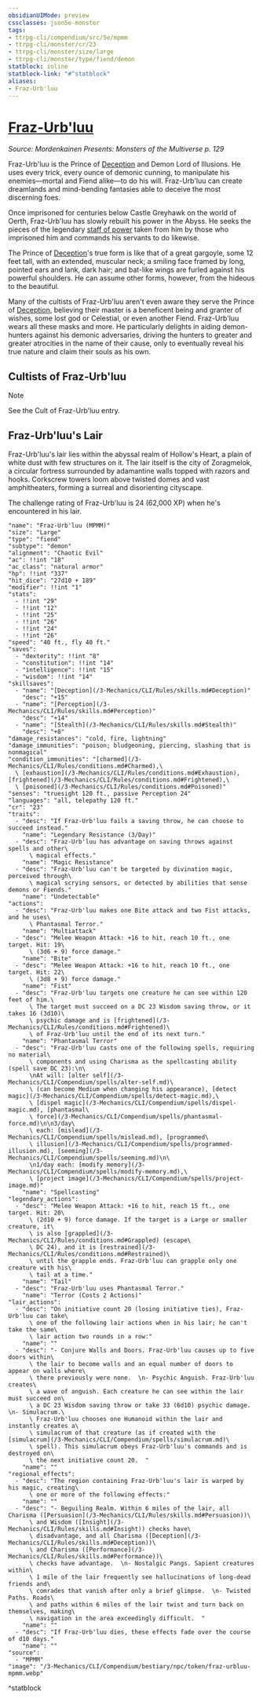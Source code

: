 ```yaml
---
obsidianUIMode: preview
cssclasses: json5e-monster
tags:
- ttrpg-cli/compendium/src/5e/mpmm
- ttrpg-cli/monster/cr/23
- ttrpg-cli/monster/size/large
- ttrpg-cli/monster/type/fiend/demon
statblock: inline
statblock-link: "#^statblock"
aliases:
- Fraz-Urb'luu
---
```

# [Fraz-Urb'luu](3-Mechanics\CLI\Compendium\bestiary\npc/fraz-urbluu-mpmm.md)
*Source: Mordenkainen Presents: Monsters of the Multiverse p. 129*  

Fraz-Urb'luu is the Prince of [Deception](/3-Mechanics/CLI/Rules/skills.md#Deception) and Demon Lord of Illusions. He uses every trick, every ounce of demonic cunning, to manipulate his enemies—mortal and Fiend alike—to do his will. Fraz-Urb'luu can create dreamlands and mind-bending fantasies able to deceive the most discerning foes.

Once imprisoned for centuries below Castle Greyhawk on the world of Oerth, Fraz-Urb'luu has slowly rebuilt his power in the Abyss. He seeks the pieces of the legendary [staff of power](/3-Mechanics/CLI/Compendium/items/staff-of-power.md) taken from him by those who imprisoned him and commands his servants to do likewise.

The Prince of [Deception](/3-Mechanics/CLI/Rules/skills.md#Deception)'s true form is like that of a great gargoyle, some 12 feet tall, with an extended, muscular neck; a smiling face framed by long, pointed ears and lank, dark hair; and bat-like wings are furled against his powerful shoulders. He can assume other forms, however, from the hideous to the beautiful.

Many of the cultists of Fraz-Urb'luu aren't even aware they serve the Prince of [Deception](/3-Mechanics/CLI/Rules/skills.md#Deception), believing their master is a beneficent being and granter of wishes, some lost god or Celestial, or even another Fiend. Fraz-Urb'luu wears all these masks and more. He particularly delights in aiding demon-hunters against his demonic adversaries, driving the hunters to greater and greater atrocities in the name of their cause, only to eventually reveal his true nature and claim their souls as his own.

## Cultists of Fraz-Urb'luu

> [!note]
> See the Cult of Fraz-Urb'luu entry.

## Fraz-Urb'luu's Lair

Fraz-Urb'luu's lair lies within the abyssal realm of Hollow's Heart, a plain of white dust with few structures on it. The lair itself is the city of Zoragmelok, a circular fortress surrounded by adamantine walls topped with razors and hooks. Corkscrew towers loom above twisted domes and vast amphitheaters, forming a surreal and disorienting cityscape.

The challenge rating of Fraz-Urb'luu is 24 (62,000 XP) when he's encountered in his lair.

```statblock
"name": "Fraz-Urb'luu (MPMM)"
"size": "Large"
"type": "fiend"
"subtype": "demon"
"alignment": "Chaotic Evil"
"ac": !!int "18"
"ac_class": "natural armor"
"hp": !!int "337"
"hit_dice": "27d10 + 189"
"modifier": !!int "1"
"stats":
  - !!int "29"
  - !!int "12"
  - !!int "25"
  - !!int "26"
  - !!int "24"
  - !!int "26"
"speed": "40 ft., fly 40 ft."
"saves":
  - "dexterity": !!int "8"
  - "constitution": !!int "14"
  - "intelligence": !!int "15"
  - "wisdom": !!int "14"
"skillsaves":
  - "name": "[Deception](/3-Mechanics/CLI/Rules/skills.md#Deception)"
    "desc": "+15"
  - "name": "[Perception](/3-Mechanics/CLI/Rules/skills.md#Perception)"
    "desc": "+14"
  - "name": "[Stealth](/3-Mechanics/CLI/Rules/skills.md#Stealth)"
    "desc": "+8"
"damage_resistances": "cold, fire, lightning"
"damage_immunities": "poison; bludgeoning, piercing, slashing that is nonmagical"
"condition_immunities": "[charmed](/3-Mechanics/CLI/Rules/conditions.md#Charmed),\
  \ [exhaustion](/3-Mechanics/CLI/Rules/conditions.md#Exhaustion), [frightened](/3-Mechanics/CLI/Rules/conditions.md#Frightened),\
  \ [poisoned](/3-Mechanics/CLI/Rules/conditions.md#Poisoned)"
"senses": "truesight 120 ft., passive Perception 24"
"languages": "all, telepathy 120 ft."
"cr": "23"
"traits":
  - "desc": "If Fraz-Urb'luu fails a saving throw, he can choose to succeed instead."
    "name": "Legendary Resistance (3/Day)"
  - "desc": "Fraz-Urb'luu has advantage on saving throws against spells and other\
      \ magical effects."
    "name": "Magic Resistance"
  - "desc": "Fraz-Urb'luu can't be targeted by divination magic, perceived through\
      \ magical scrying sensors, or detected by abilities that sense demons or Fiends."
    "name": "Undetectable"
"actions":
  - "desc": "Fraz-Urb'luu makes one Bite attack and two Fist attacks, and he uses\
      \ Phantasmal Terror."
    "name": "Multiattack"
  - "desc": "Melee Weapon Attack: +16 to hit, reach 10 ft., one target. Hit: 19\
      \ (3d6 + 9) force damage."
    "name": "Bite"
  - "desc": "Melee Weapon Attack: +16 to hit, reach 10 ft., one target. Hit: 22\
      \ (3d8 + 9) force damage."
    "name": "Fist"
  - "desc": "Fraz-Urb'luu targets one creature he can see within 120 feet of him.\
      \ The target must succeed on a DC 23 Wisdom saving throw, or it takes 16 (3d10)\
      \ psychic damage and is [frightened](/3-Mechanics/CLI/Rules/conditions.md#Frightened)\
      \ of Fraz-Urb'luu until the end of its next turn."
    "name": "Phantasmal Terror"
  - "desc": "Fraz-Urb'luu casts one of the following spells, requiring no material\
      \ components and using Charisma as the spellcasting ability (spell save DC 23):\n\
      \nAt will: [alter self](/3-Mechanics/CLI/Compendium/spells/alter-self.md)\
      \ (can become Medium when changing his appearance), [detect magic](/3-Mechanics/CLI/Compendium/spells/detect-magic.md),\
      \ [dispel magic](/3-Mechanics/CLI/Compendium/spells/dispel-magic.md), [phantasmal\
      \ force](/3-Mechanics/CLI/Compendium/spells/phantasmal-force.md)\n\n3/day\
      \ each: [mislead](/3-Mechanics/CLI/Compendium/spells/mislead.md), [programmed\
      \ illusion](/3-Mechanics/CLI/Compendium/spells/programmed-illusion.md), [seeming](/3-Mechanics/CLI/Compendium/spells/seeming.md)\n\
      \n1/day each: [modify memory](/3-Mechanics/CLI/Compendium/spells/modify-memory.md),\
      \ [project image](/3-Mechanics/CLI/Compendium/spells/project-image.md)"
    "name": "Spellcasting"
"legendary_actions":
  - "desc": "Melee Weapon Attack: +16 to hit, reach 15 ft., one target. Hit: 20\
      \ (2d10 + 9) force damage. If the target is a Large or smaller creature, it\
      \ is also [grappled](/3-Mechanics/CLI/Rules/conditions.md#Grappled) (escape\
      \ DC 24), and it is [restrained](/3-Mechanics/CLI/Rules/conditions.md#Restrained)\
      \ until the grapple ends. Fraz-Urb'luu can grapple only one creature with his\
      \ tail at a time."
    "name": "Tail"
  - "desc": "Fraz-Urb'luu uses Phantasmal Terror."
    "name": "Terror (Costs 2 Actions)"
"lair_actions":
  - "desc": "On initiative count 20 (losing initiative ties), Fraz-Urb'luu can take\
      \ one of the following lair actions when in his lair; he can't take the same\
      \ lair action two rounds in a row:"
    "name": ""
  - "desc": "- Conjure Walls and Doors. Fraz-Urb'luu causes up to five doors within\
      \ the lair to become walls and an equal number of doors to appear on walls where\
      \ there previously were none.  \n- Psychic Anguish. Fraz-Urb'luu creates\
      \ a wave of anguish. Each creature he can see within the lair must succeed on\
      \ a DC 23 Wisdom saving throw or take 33 (6d10) psychic damage.  \n- Simulacrum.\
      \ Fraz-Urb'luu chooses one Humanoid within the lair and instantly creates a\
      \ simulacrum of that creature (as if created with the [simulacrum](/3-Mechanics/CLI/Compendium/spells/simulacrum.md)\
      \ spell). This simulacrum obeys Fraz-Urb'luu's commands and is destroyed on\
      \ the next initiative count 20.  "
    "name": ""
"regional_effects":
  - "desc": "The region containing Fraz-Urb'luu's lair is warped by his magic, creating\
      \ one or more of the following effects:"
    "name": ""
  - "desc": "- Beguiling Realm. Within 6 miles of the lair, all Charisma ([Persuasion](/3-Mechanics/CLI/Rules/skills.md#Persuasion))\
      \ and Wisdom ([Insight](/3-Mechanics/CLI/Rules/skills.md#Insight)) checks have\
      \ disadvantage, and all Charisma ([Deception](/3-Mechanics/CLI/Rules/skills.md#Deception))\
      \ and Charisma ([Performance](/3-Mechanics/CLI/Rules/skills.md#Performance))\
      \ checks have advantage.  \n- Nostalgic Pangs. Sapient creatures within\
      \ 1 mile of the lair frequently see hallucinations of long-dead friends and\
      \ comrades that vanish after only a brief glimpse.  \n- Twisted Paths. Roads\
      \ and paths within 6 miles of the lair twist and turn back on themselves, making\
      \ navigation in the area exceedingly difficult.  "
    "name": ""
  - "desc": "If Fraz-Urb'luu dies, these effects fade over the course of d10 days."
    "name": ""
"source":
  - "MPMM"
"image": "/3-Mechanics/CLI/Compendium/bestiary/npc/token/fraz-urbluu-mpmm.webp"
```
^statblock
